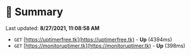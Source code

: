 # 📖 Summary
Last updated: **8/27/2021, 11:08:58 AM**

- `GET` [https://uptimerfree.tk](https://uptimerfree.tk) - **Up** (4394ms)
- `GET` [https://monitoruptimer.tk](https://monitoruptimer.tk) - **Up** (398ms)
